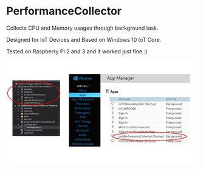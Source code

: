 # PerformanceCollector
Collects CPU and Memory usages through background task.

Designed for IoT Devices and Based on Windows 10 IoT Core.

Tested on Raspberry Pi 2 and 3 and it worked just fine :)

![Device portal](https://github.com/pwcasdf/resources/blob/master/backgroundTask.JPG)
